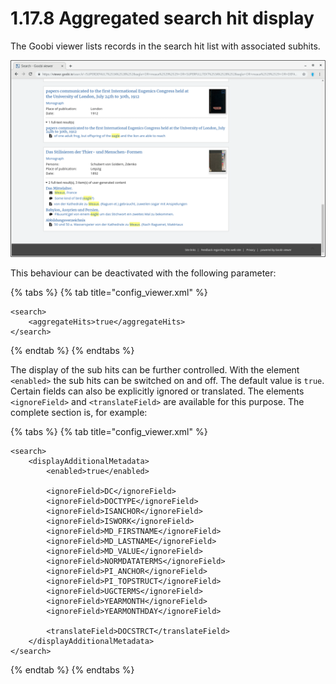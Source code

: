 # 1.17.8 Aggregated search hit display

The Goobi viewer lists records in the search hit list with associated subhits. 

![Aggregated search hit display](../../../.gitbook/assets/2.17.8.png)

This behaviour can be deactivated with the following parameter:

{% tabs %}
{% tab title="config\_viewer.xml" %}
```markup
<search>
    <aggregateHits>true</aggregateHits>
</search>
```
{% endtab %}
{% endtabs %}

The display of the sub hits can be further controlled. With the element `<enabled>` the sub hits can be switched on and off. The default value is `true`. Certain fields can also be explicitly ignored or translated. The elements `<ignoreField>` and `<translateField>` are available for this purpose. The complete section is, for example:

{% tabs %}
{% tab title="config\_viewer.xml" %}
```markup
<search>
    <displayAdditionalMetadata>
        <enabled>true</enabled>
        
        <ignoreField>DC</ignoreField>
        <ignoreField>DOCTYPE</ignoreField>
        <ignoreField>ISANCHOR</ignoreField>
        <ignoreField>ISWORK</ignoreField>
        <ignoreField>MD_FIRSTNAME</ignoreField>
        <ignoreField>MD_LASTNAME</ignoreField>
        <ignoreField>MD_VALUE</ignoreField>
        <ignoreField>NORMDATATERMS</ignoreField>
        <ignoreField>PI_ANCHOR</ignoreField>
        <ignoreField>PI_TOPSTRUCT</ignoreField>
        <ignoreField>UGCTERMS</ignoreField>
        <ignoreField>YEARMONTH</ignoreField>
        <ignoreField>YEARMONTHDAY</ignoreField>

        <translateField>DOCSTRCT</translateField>
    </displayAdditionalMetadata>
</search>
```
{% endtab %}
{% endtabs %}

